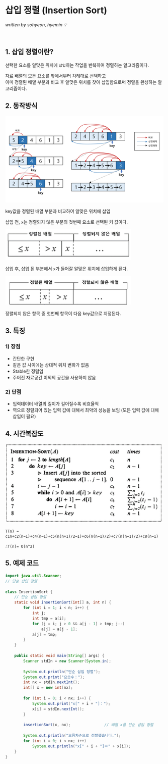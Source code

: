 # 삽입 정렬 (Insertion Sort)
*written by sohyeon, hyemin 💡*

<br>

## 1. 삽입 정렬이란?

선택한 요소를 알맞은 위치에 `삽입`하는 작업을 반복하여 정렬하는 알고리즘이다.  

자료 배열의 모든 요소를 앞에서부터 차례대로 선택하고  
이미 정렬된 배열 부분과 비교 후 알맞은 위치를 찾아 삽입함으로써 정렬을 완성하는 알고리즘이다.  

## 2. 동작방식

<img src="/images/Algorithms/resources/InsertionSort.png" width="600px">

key값을 정렬된 배열 부분과 비교하여 알맞은 위치에 삽입

삽입 전, `x`는 정렬되지 않은 부분의 첫번째 요소로 선택된 키 값이다.

<img src="/images/Algorithms/resources/InsertPosition1.png" width="400px">

삽입 후, 삽입 된 부분에서 `x`가 들어갈 알맞은 위치에 삽입하게 된다.

<img src="/images/Algorithms/resources/InsertPosition2.png" width="400px">

정렬되지 않은 항목 중 첫번째 항목이 다음 key값으로 지정된다.

## 3. 특징

### 1) 장점

- 간단한 구현
- 같은 값 사이에는 상대적 위치 변화가 없음
- Stable한 정렬임
- 주어진 자료공간 이외의 공간을 사용하지 않음

### 2) 단점

- 입력데이터 배열의 길이가 길어질수록 비효율적
- 역으로 정렬되어 있는 입력 값에 대해서 최악의 성능을 보임
  (모든 입력 값에 대해 삽입이 필요)

## 4. 시간복잡도

<img src="/images/Algorithms/resources/InsertionSort_Psudo.png" width="500px">

```
T(n) = c1n+c2(n−1)+c4(n−1)+c5(n(n+1)/2−1)+c6(n(n−1)/2)+c7(n(n−1)/2)+c8(n−1)
                            
∴T(n)= O(n^2)
```

## 5. 예제 코드

```Java
import java.util.Scanner;
// 단순 삽입 정렬

class InsertionSort {
	// 단순 삽입 정렬
	static void insertionSort(int[] a, int n) {
		for (int i = 1; i < n; i++) {
			int j;
			int tmp = a[i];
			for (j = i; j > 0 && a[j - 1] > tmp; j--)
				a[j] = a[j - 1];
			a[j] = tmp;
		}
	}

	public static void main(String[] args) {
		Scanner stdIn = new Scanner(System.in);

		System.out.println("단순 삽입 정렬");
		System.out.print("요솟수：");
		int nx = stdIn.nextInt();
		int[] x = new int[nx];

		for (int i = 0; i < nx; i++) {
			System.out.print("x[" + i + "]：");
			x[i] = stdIn.nextInt();
		}

		insertionSort(x, nx);				// 배열 x를 단순 삽입 정렬

		System.out.println("오름차순으로 정렬했습니다.");
		for (int i = 0; i < nx; i++)
			System.out.println("x[" + i + "]＝" + x[i]);
	}
}
```

